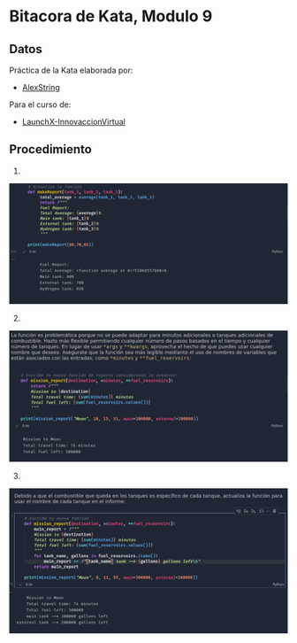 # Bitacora de Kata, Modulo 9
## Datos

Práctica de la Kata elaborada por: 
- [AlexString](https://github.com/AlexString)

Para el curso de:
- [LaunchX-InnovaccionVirtual](https://github.com/LaunchX-InnovaccionVirtual)

## Procedimiento

1. 

<img title="" alt="Primer codigo" src="./resources/01_functions.png" />

2. 

<img title="" alt="Segundo codigo" src="./resources/02_functions.png" />

3. 

<img title="" alt="Tercer codigo" src="./resources/03_functions.png" />
